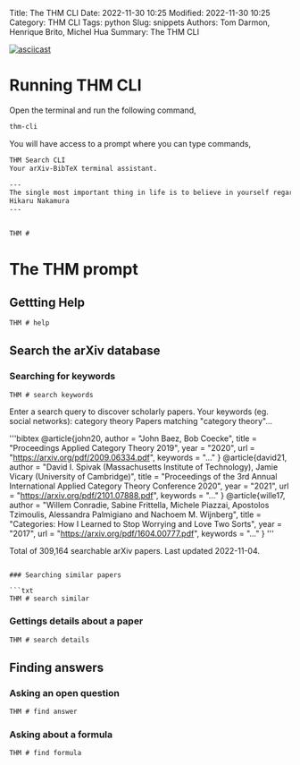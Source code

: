 Title: The THM CLI
Date: 2022-11-30 10:25
Modified: 2022-11-30 10:25
Category: THM CLI
Tags: python
Slug: snippets
Authors: Tom Darmon, Henrique Brito, Michel Hua
Summary: The THM CLI

[![asciicast](https://asciinema.org/a/CGtMSoSe0Fp8dn9nbLpzzbdbM.svg)](https://asciinema.org/a/CGtMSoSe0Fp8dn9nbLpzzbdbM)

<script id="asciicast-CGtMSoSe0Fp8dn9nbLpzzbdbM" src="https://asciinema.org/a/CGtMSoSe0Fp8dn9nbLpzzbdbM.js" async></script>

# Running THM CLI

Open the terminal and run the following command,

```sh
thm-cli
```

You will have access to a prompt where you can type commands,

```txt
THM Search CLI
Your arXiv-BibTeX terminal assistant.

---
The single most important thing in life is to believe in yourself regardless of what everyone else says.
Hikaru Nakamura
---


THM #
```

# The THM prompt

## Gettting Help

```txt
THM # help
```

## Search the arXiv database

### Searching for keywords

```txt
THM # search keywords
```

Enter a search query to discover scholarly papers.
Your keywords (eg. social networks): category theory
Papers matching "category theory"...

'''bibtex
@article{john20,
    author = "John Baez, Bob Coecke",
    title = "Proceedings Applied Category Theory 2019",
    year = "2020",
    url = "https://arxiv.org/pdf/2009.06334.pdf",
    keywords = "..."
}
@article{david21,
    author = "David I. Spivak (Massachusetts Institute of Technology), Jamie Vicary (University of Cambridge)",
    title = "Proceedings of the 3rd Annual International Applied Category Theory Conference 2020",
    year = "2021",
    url = "https://arxiv.org/pdf/2101.07888.pdf",
    keywords = "..."
}
@article{wille17,
    author = "Willem Conradie, Sabine Frittella, Michele Piazzai, Apostolos Tzimoulis, Alessandra Palmigiano and Nachoem M. Wijnberg",
    title = "Categories: How I Learned to Stop Worrying and Love Two Sorts",
    year = "2017",
    url = "https://arxiv.org/pdf/1604.00777.pdf",
    keywords = "..."
}
'''

Total of 309,164 searchable arXiv papers. Last updated 2022-11-04.
```

### Searching similar papers

```txt
THM # search similar
```

### Gettings details about a paper

```txt
THM # search details
```

## Finding answers

### Asking an open question

```txt
THM # find answer
```

### Asking about a formula

```txt
THM # find formula
```
